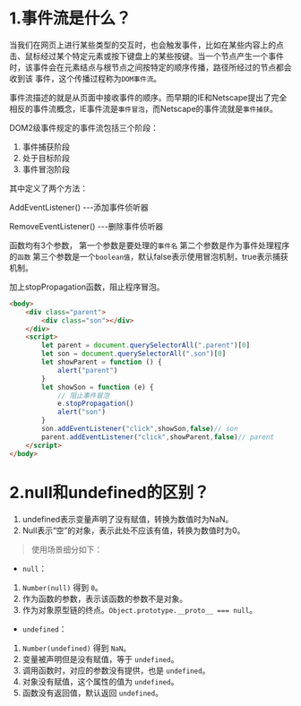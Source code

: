 # 1.事件流是什么？

当我们在网页上进行某些类型的交互时，也会触发事件，比如在某些内容上的点击、鼠标经过某个特定元素或按下键盘上的某些按键。当一个节点产生一个事件时，该事件会在元素结点与根节点之间按特定的顺序传播，路径所经过的节点都会收到该
事件，这个传播过程称为`DOM事件流`。

事件流描述的就是从页面中接收事件的顺序。而早期的IE和Netscape提出了完全相反的事件流概念，IE事件流是`事件冒泡`，而Netscape的事件流就是`事件捕获`。

DOM2级事件规定的事件流包括三个阶段：

1. 事件捕获阶段 
2. 处于目标阶段 
3. 事件冒泡阶段

其中定义了两个方法：

AddEventListener() ---添加事件侦听器

RemoveEventListener() ---删除事件侦听器

函数均有3个参数， 第一个参数是要处理的`事件名`  第二个参数是作为事件处理程序的`函数`  第三个参数是一个`boolean值`，默认false表示使用冒泡机制，true表示捕获机制。

加上stopPropagation函数，阻止程序冒泡。

```html
<body>
    <div class="parent">
        <div class="son"></div>
    </div>
    <script>
        let parent = document.querySelectorAll(".parent")[0]
        let son = document.querySelectorAll(".son")[0]
        let showParent = function () {
            alert("parent")
        }
        let showSon = function (e) {
            // 阻止事件冒泡
            e.stopPropagation()
            alert("son")
        }
        son.addEventListener("click",showSon,false)// son
        parent.addEventListener("click",showParent,false)// parent
    </script>
</body>
```

# 2.null和undefined的区别？

1. undefined表示变量声明了没有赋值，转换为数值时为NaN。
2. Null表示“空”的对象，表示此处不应该有值，转换为数值时为0。

> 使用场景细分如下：

- `null`：

1. `Number(null)` 得到 `0`。
2. 作为函数的参数，表示该函数的参数不是对象。
3. 作为对象原型链的终点。`Object.prototype.__proto__ === null`。

- `undefined`：

1. `Number(undefined)` 得到 `NaN`。
2. 变量被声明但是没有赋值，等于 `undefined`。
3. 调用函数时，对应的参数没有提供，也是 `undefined`。
4. 对象没有赋值，这个属性的值为 `undefined`。
5. 函数没有返回值，默认返回 `undefined`。